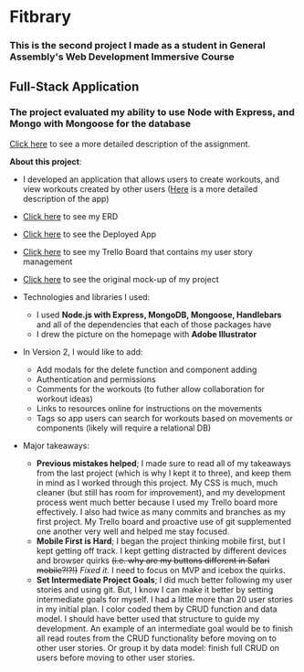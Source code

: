 # Fitbrary

### This is the second project I made as a student in General Assembly's Web Development Immersive Course

## Full-Stack Application

### The project evaluated my ability to use Node with Express, and Mongo with Mongoose for the database

[Click here](/Project_Guidelines_README.md) to see a more detailed description of the assignment.

**About this project**:
  - I developed an application that allows users to create workouts, and view workouts created by other users ([Here](https://fitbrary.herokuapp.com/about?) is a more detailed description of the app)
  - [Click here](https://github.com/jacksonmcgehee/wdi-second-project/blob/master/Fitbrary_ERD.pdf) to see my ERD
  - [Click here](https://fitbrary.herokuapp.com/) to see the Deployed App
  - [Click here](https://trello.com/b/Nrv3JwgO/fitbrary) to see my Trello Board that contains my user story management
  - [Click here](https://www.figma.com/file/dR33Iiy9i6t6NPAAYoD9VfCp/Fitbrary) to see the original mock-up of my project
  - Technologies and libraries I used:
    - I used **Node.js with Express, MongoDB, Mongoose, Handlebars** and all of the dependencies that each of those packages have
    - I drew the picture on the homepage with **Adobe Illustrator**
  - In Version 2, I would like to add:
    - Add modals for the delete function and component adding
    - Authentication and permissions
    - Comments for the workouts (to futher allow collaboration for workout ideas)
    - Links to resources online for instructions on the movements
    - Tags so app users can search for workouts based on movements or components (likely will require a relational DB)

  - Major takeaways:
    - **Previous mistakes helped**; I made sure to read all of my takeaways from the last project (which is why I kept it to three), and keep them in mind as I worked through this project. My CSS is much, much cleaner (but still has room for improvement), and my development process went much better because I used my Trello board more effectively. I also had twice as many commits and branches as my first project. My Trello board and proactive use of git supplemented one another very well and helped me stay focused. 
    - **Mobile First is Hard**; I began the project thinking mobile first, but I kept getting off track. I kept getting distracted by different devices and browser quirks ~~(i.e. why are my buttons different in Safari mobile?!?!)~~ *Fixed it*. I need to focus on MVP and icebox the quirks. 
    - **Set Intermediate Project Goals**; I did much better following my user stories and using git. But, I know I can make it better by setting intermediate goals for myself. I had a little more than 20 user stories in my initial plan. I color coded them by CRUD function and data model. I should have better used that structure to guide my development. An example of an intermediate goal would be to finish all read routes from the CRUD functionality before moving on to other user stories. Or group it by data model: finish full CRUD on users before moving to other user stories.
    